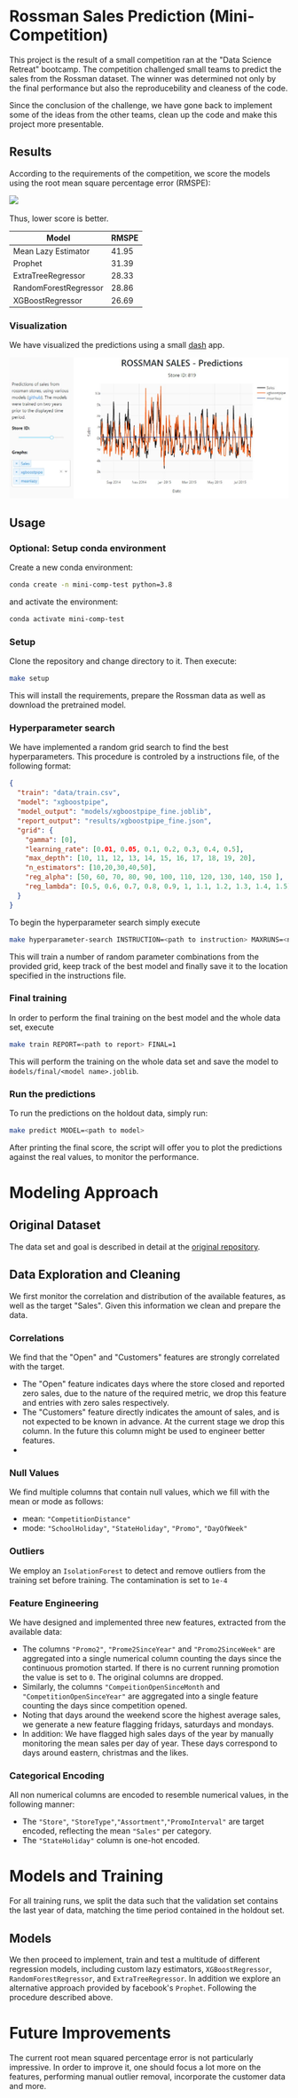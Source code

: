 # Rossman Sales Prediction (Mini-Competition)

This project is the result of a small competition ran at the "Data Science Retreat" bootcamp. The competition challenged small teams to predict the sales from the Rossman dataset. The winner was determined not only by the final performance but also the reproducebility and cleaness of the code.

Since the conclusion of the challenge, we have gone back to implement some of the ideas from the other teams, clean up the code and make this project more presentable.

## Results
According to the requirements of the competition, we score the models using the root mean square percentage error (RMSPE):

![](./assets/rmspe.png)

Thus, lower score is better.

|Model   | RMSPE   |
|---|---|
|Mean Lazy Estimator| 41.95|
|Prophet|31.39|
|ExtraTreeRegressor| 28.33|
|RandomForestRegressor| 28.86|
|XGBoostRegressor| 26.69 |
### Visualization
We have visualized the predictions using a small [dash](http://minicomp-dash-app.herokuapp.com/) app.

![preview](assets/dash_preview.jpg)
## Usage
### Optional: Setup conda environment
Create a new conda environment:
```bash
conda create -n mini-comp-test python=3.8
```
and activate the environment:
```bash
conda activate mini-comp-test
```
### Setup
Clone the repository and change directory to it. Then execute:
```bash
make setup
```
This will install the requirements, prepare the Rossman data as well as download the pretrained model.

### Hyperparameter search
We have implemented a random grid search to find the best hyperparameters.
This procedure is controled by a instructions file, of the following format:

```json
{
  "train": "data/train.csv",
  "model": "xgboostpipe",
  "model_output": "models/xgboostpipe_fine.joblib",
  "report_output": "results/xgboostpipe_fine.json",
  "grid": {
    "gamma": [0],
    "learning_rate": [0.01, 0.05, 0.1, 0.2, 0.3, 0.4, 0.5],
    "max_depth": [10, 11, 12, 13, 14, 15, 16, 17, 18, 19, 20],
    "n_estimators": [10,20,30,40,50],
    "reg_alpha": [50, 60, 70, 80, 90, 100, 110, 120, 130, 140, 150 ],
    "reg_lambda": [0.5, 0.6, 0.7, 0.8, 0.9, 1, 1.1, 1.2, 1.3, 1.4, 1.5]
  }
}
```

To begin the hyperparameter search simply execute

```bash
make hyperparameter-search INSTRUCTION=<path to instruction> MAXRUNS=<number of max runs>
```

This will train a number of random parameter combinations from the provided grid, keep track of the best model and finally save it to the location specified in the instructions file.

### Final training
In order to perform the final training on the best model and the whole data set, execute

```bash
make train REPORT=<path to report> FINAL=1
```

This will perform the training on the whole data set and save the model to ```m̀odels/final/<model name>.joblib```.

### Run the predictions
To run the predictions on the holdout data, simply run:
```bash
make predict MODEL=<path to model>
```
After printing the final score, the script will offer you to plot the predictions against the real values, to monitor the performance.

# Modeling Approach
## Original Dataset
The data set and goal is described in detail at the [original repository](https://github.com/ADGEfficiency/minicomp-rossman).
## Data Exploration and Cleaning
We first monitor the correlation and distribution of the available features, as well as the target "Sales". Given this information we clean and prepare the data.

### Correlations
We find that the "Open" and "Customers" features are strongly correlated with the target.
- The "Open" feature indicates days where the store closed and reported zero sales, due to the nature of the required metric, we drop this feature and entries with zero sales respectively.
- The "Customers" feature directly indicates the amount of sales, and is not expected to be known in advance. At the current stage we drop this column. In the future this column might be used to engineer better features.
- 
### Null Values
We find multiple columns that contain null values, which we fill with the mean or mode as follows:
- mean: ``"CompetitionDistance"``
- mode: ``"SchoolHoliday"``, ``"StateHoliday"``, ``"Promo"``, ``"DayOfWeek"``

### Outliers
We employ an ``IsolationForest`` to detect and remove outliers from the training set before training. The contamination is set to ``1e-4``

### Feature Engineering
We have designed and implemented three new features, extracted from the available data:
- The columns ``"Promo2"``, ``"Prome2SinceYear"`` and ``"Promo2SinceWeek"`` are aggregated into a single numerical column counting the days since the continuous promotion started. If there is no current running promotion the value is set to ``0``. The original columns are dropped.
- Similarly, the columns ``"CompeitionOpenSinceMonth`` and ``"CompetitionOpenSinceYear"`` are aggregated into a single feature counting the days since competition opened.
- Noting that days around the weekend score the highest average sales, we generate a new feature flagging fridays, saturdays and mondays.
- In addition: We have flagged high sales days of the year by manually monitoring the mean sales per day of year. These days correspond to days around eastern, christmas and the likes.

### Categorical Encoding
All non numerical columns are encoded to resemble numerical values, in the following manner:
- The ``"Store"``, ``"StoreType"``,``"Assortment"``,``"PromoInterval"`` are target encoded, reflecting the mean ``"Sales"`` per category.
- The ``"StateHoliday"`` column is one-hot encoded.

# Models and Training
For all training runs, we split the data such that the validation set contains the last year of data, matching the time period contained in the holdout set.

## Models
We then proceed to implement, train and test a multitude of different regression models, including custom lazy estimators, ``XGBoostRegressor``, ``RandomForestRegressor``, and ``ExtraTreeRegressor``. In addition we explore an alternative approach provided by facebook's ``Prophet``.
Following the procedure described above.

# Future Improvements
The current root mean squared percentage error is not particularly impressive. In order to improve it, one should focus a lot more on the features, performing manual outlier removal, incorporate the customer data and more.